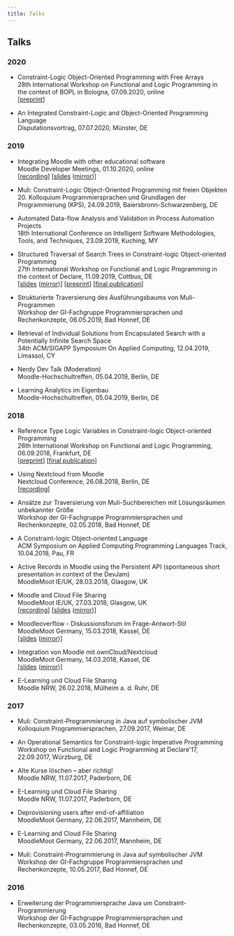 ```yaml
---
title: Talks
---
```


## Talks

### 2020

* Constraint-Logic Object-Oriented Programming with Free Arrays  
  28th International Workshop on Functional and Logic Programming in the context of BOPL in Bologna, 07.09.2020, online  
  \[[preprint](https://arxiv.org/abs/2008.13460)]

* An Integrated Constraint-Logic and Object-Oriented Programming Language  
  Disputationsvortrag, 07.07.2020, Münster, DE



### 2019

* Integrating Moodle with other educational software  
  Moodle Developer Meetings, 01.10.2020, online  
  \[[recording](https://moodle.org/mod/bigbluebuttonbn/view.php?id=8596)] \[[slides](https://docs.moodle.org/dev/images_dev/0/01/2019-10-devtalk-integrations.pdf) ([mirror](./Mirror/2019-10-devtalk-integrations.pdf))]

* Muli: Constraint-Logic Object-Oriented Programming mit freien Objekten  
  20\. Kolloquium Programmiersprachen und Grundlagen der Programmierung (KPS), 24.09.2019, Baiersbronn-Schwarzenberg, DE

* Automated Data-flow Analysis and Validation in Process Automation Projects  
  18th International Conference on Intelligent Software Methodologies, Tools, and Techniques, 23.09.2019, Kuching, MY

* Structured Traversal of Search Trees in Constraint-logic Object-oriented Programming  
  27th International Workshop on Functional and Logic Programming in the context of Declare, 11.09.2019, Cottbus, DE  
  \[[slides](https://www.declare19.de/wp-content/uploads/2019/09/Structured-Traversal-of-Search-Trees-in-Constraint-logic-Object-oriented-Programming.pdf) ([mirror](./Mirror/2019-09-wflp-mulist.pdf))]  \[[preprint](https://arxiv.org/abs/1908.10264)] \[[final publication](https://doi.org/10.1007/978-3-030-46714-2_13)]

* Strukturierte Traversierung des Ausführungsbaums von Muli-Programmen  
  Workshop der GI-Fachgruppe Programmiersprachen und Rechenkonzepte, 06.05.2019, Bad Honnef, DE

* Retrieval of Individual Solutions from Encapsulated Search with a Potentially Infinite Search Space  
  34th ACM/SIGAPP Symposium On Applied Computing, 12.04.2019, Limassol, CY
  
* Nerdy Dev Talk (Moderation)  
  Moodle-Hochschultreffen, 05.04.2019, Berlin, DE

* Learning Analytics im Eigenbau  
  Moodle-Hochschultreffen, 05.04.2019, Berlin, DE

### 2018

* Reference Type Logic Variables in Constraint-logic Object-oriented Programming  
  26th International Workshop on Functional and Logic Programming, 06.09.2018, Frankfurt, DE  
  \[[preprint](https://arxiv.org/abs/1808.08185)] \[[final publication](https://doi.org/10.1007/978-3-030-16202-3_8)]

* Using Nextcloud from Moodle  
  Nextcloud Conference, 26.08.2018, Berlin, DE  
  \[[recording](https://www.youtube.com/watch?v=_sKY9FzikIQ)]

* Ansätze zur Traversierung von Muli-Suchbereichen mit Lösungsräumen unbekannter Größe  
  Workshop der GI-Fachgruppe Programmiersprachen und Rechenkonzepte, 02.05.2018, Bad Honnef, DE

* A Constraint-logic Object-oriented Language  
  ACM Symposium on Applied Computing Programming Languages Track, 10.04.2018, Pau, FR

* Active Records in Moodle using the Persistent API (spontaneous short presentation in context of the DevJam)  
  MoodleMoot IE/UK, 28.03.2018, Glasgow, UK

* Moodle and Cloud File Sharing  
  MoodleMoot IE/UK, 27.03.2018, Glasgow, UK  
  \[[recording](https://www.youtube.com/watch?v=67N3FabV8DA)] \[[slides](https://assets.moodlemoot.org/sites/58/20180406082901/Moodle-and-Cloud-File-Sharing-%E2%80%93-Integration-with-ownCloud-and-Nextcloud-presented-by-Jan-Dageforde-Univeristy-of-Munster.pdf) ([mirror](./Mirror/2018-03-mootieuk-cloud-file-sharing.pdf))]

* Moodleoverflow - Diskussionsforum im Frage-Antwort-Stil  
  MoodleMoot Germany, 15.03.2018, Kassel, DE  
  \[[slides](https://moodlemoot.moodle.de/pluginfile.php/11260/mod_data/content/24574/moodleoverflow.pdf) ([mirror](./Mirror/2018-03-mootde-moodleoverflow.pdf))]

* Integration von Moodle mit ownCloud/Nextcloud  
  MoodleMoot Germany, 14.03.2018, Kassel, DE  
  \[[slides](https://moodlemoot.moodle.de/pluginfile.php/11260/mod_data/content/24436/cloud-file-sharing.pdf) ([mirror](./Mirror/2018-03-mootde-cloud-file-sharing.pdf))]

* E-Learning und Cloud File Sharing  
  Moodle NRW, 26.02.2018, Mülheim a. d. Ruhr, DE


### 2017


* Muli: Constraint-Programmierung in Java auf symbolischer JVM  
  Kolloquium Programmiersprachen, 27.09.2017, Weimar, DE

* An Operational Semantics for Constraint-logic Imperative Programming  
  Workshop on Functional and Logic Programming at Declare'17, 22.09.2017, Würzburg, DE

* Alte Kurse löschen – aber richtig!  
  Moodle NRW, 11.07.2017, Paderborn, DE

* E-Learning und Cloud File Sharing  
  Moodle NRW, 11.07.2017, Paderborn, DE

* Deprovisioning users after end-of-affiliation  
  MoodleMoot Germany, 22.06.2017, Mannheim, DE

* E-Learning and Cloud File Sharing  
  MoodleMoot Germany, 22.06.2017, Mannheim, DE

* Muli: Constraint-Programmierung in Java auf symbolischer JVM  
  Workshop der GI-Fachgruppe Programmiersprachen und Rechenkonzepte, 10.05.2017, Bad Honnef, DE


### 2016

* Erweiterung der Programmiersprache Java um Constraint-Programmierung  
  Workshop der GI-Fachgruppe Programmiersprachen und Rechenkonzepte, 03.05.2016, Bad Honnef, DE
